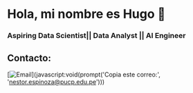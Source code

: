 # Hola, mi nombre es Hugo 👋
### Aspiring Data Scientist|| Data Analyst || AI Engineer

## Contacto:

[![Email](https://img.shields.io/badge/nestor.espinoza@pucp.edu.pe-email_personal_(respuesta_lenta)-D14836?style=for-the-badge&logo=gmail&logoColor=white&labelColor=101010)](javascript:void(prompt('Copia este correo:', 'nestor.espinoza@pucp.edu.pe')))




<!--
**Nes3373/Nes3373** is a ✨ _special_ ✨ repository because its `README.md` (this file) appears on your GitHub profile.

Here are some ideas to get you started:

- 🔭 I’m currently working on ...
- 🌱 I’m currently learning ...
- 👯 I’m looking to collaborate on ...
- 🤔 I’m looking for help with ...
- 💬 Ask me about ...
- 📫 How to reach me: ...
- 😄 Pronouns: ...
- ⚡ Fun fact: ...
-->
